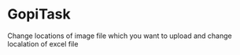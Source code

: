 # GopiTask
Change locations of image file which you want to upload and change localation of excel file 
